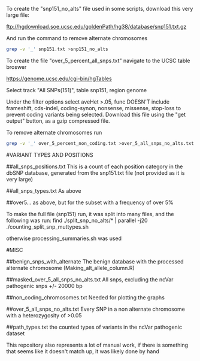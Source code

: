  To create the "snp151_no_alts" file used in some scripts, download this very large file:
 
 
 ftp://hgdownload.soe.ucsc.edu/goldenPath/hg38/database/snp151.txt.gz
 
 
 And run the command to remove alternate chromosomes
 ```bash
 grep -v '_' snp151.txt >snp151_no_alts 
 ```
 
 To create the file "over_5_percent_all_snps.txt" navigate to the UCSC table broswer
 
 https://genome.ucsc.edu/cgi-bin/hgTables
 
 Select track "All SNPs(151)", table snp151, region genome
 
 Under the filter options select aveHet >.05, func DOESN'T include frameshift, cds-indel, coding-synon, nonsense, missense, stop-loss to prevent coding variants being selected. Download this file using the "get output" button, as a gzip compressed file. 
 
 To remove alternate chromosomes run
 ```bash
 grep -v '_' over_5_percent_non_coding.txt >over_5_all_snps_no_alts.txt
```
 
 
 #VARIANT TYPES AND POSITIONS

##all_snps_positions.txt
This is a count of each position category in the dbSNP database, generated from the snp151.txt file (not provided as it is very large) 

##all_snps_types.txt 
As above

##over5...
as above, but for the subset with a frequency of over 5%

To make the full file (snp151) run, it was split into many files, and the following was run: 
find ./split_snp_no_alts/* | parallel -j20 ./counting_split_snp_muttypes.sh

otherwise processing_summaries.sh was used


#MISC

##benign_snps_with_alternate
The benign database with the processed alternate chromosome (Making_alt_allele_column.R)

##masked_over_5_all_snps_no_alts.txt
All snps, excluding the ncVar pathogenic snps +/- 20000 bp 

##non_coding_chromosomes.txt
Needed for plotting the graphs

##over_5_all_snps_no_alts.txt
Every SNP in a non alternate chromosome with a heterozygosity of >0.05


##path_types.txt
the counted types of variants in the ncVar pathogenic dataset



This repository also represents a lot of manual work, if there is something that seems like it doesn't match up, it was likely done by hand

